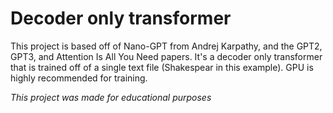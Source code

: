 # Decoder only transformer

This project is based off of Nano-GPT from Andrej Karpathy, and the GPT2, GPT3, and Attention Is All You Need papers. It's a decoder only transformer that is trained off of a single text file (Shakespear in this example). GPU is highly recommended for training.

*This project was made for educational purposes*
